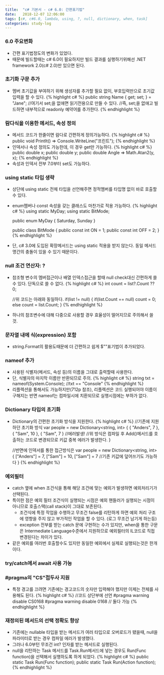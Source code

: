 ```yaml
---
title:  "c# 기본서 - c# 6.0: 간편표기법"
date:   2018-12-07 12:06:00
tags: [c#, c#6.0, lambda, using, ?, null, dictionary, when, task]
categories: study-log
---
```


### 6.0 주요변화
- 간편 표기법정도의 변화가 있었다.
- 때문에 빌드할때는 c# 6.0이 필요하지만 빌드 결과를 실행하기위해선 .NET framework 2.0(c# 2.0)만 있으면 된다.


### 초기화 구문 추가
- 멤버 초기값을 부여하기 위해 생성자를 추가할 필요 없이, 부호입력만으로 초기값 입력을 할 수 있다.
    {% highlight c# %}
    public string Name { get; set; } = "Jane";
    //여기서 set;을 없애면 읽기전용으로 만들 수 있다.
    //즉, set;을 없애고 빌드하면 내부적으로 readonly 예약어를 추가한다.
    {% endhighlight %}


### 람다식을 이용한 메서드, 속성 정의
- 메서드 코드가 한줄이면 람다로 간편하게 정의가능하다.
    {% highlight c# %}
    public void PrintIt() => Console.WriteLine("프린트");
    {% endhighlight %}
- 인덱서나 속성 정의도 가능한데, 이 경우 get만 가능하다.
    {% highlight c# %}
    public double x;
    public double y;
    public double Angle => Math.Atan2(y, x);
    {% endhighlight %}
- 속성과 인덱서 전부 7.0부터 set도 가능하다.

### using static 타입 생략
- 상단에 using static 전체 타입을 선언해주면 정적멤버를 타입명 없이 바로 호출할 수 있다.
- enum멤버나 const 속성을 갖는 클래스도 마찬가로 적용 가능하다.
    {% highlight c# %}
    using static MyDay;
    using static BitMode;

    public enum MyDay
    {
        Saturday, Sunday
    }

    public class BitMode
    {
        public const int ON = 1;
        public const int OFF = 2;
    }
    {% endhighlight %}
- 단, c# 3.0에 도입된 확장메서드는 using static 적용을 받지 않는다. 동일 메서드명간의 충돌이 있을 수 있기 때문이다.

### null 조건 연산자: ?
- 참조형 변수의 멤버접근이나 배열 인덱스접근을 할때 null check대신 간편하게 쓸 수 있다. 단독으로 쓸 수 없다.
    {% highlight c# %}
    int count = list?.Count ?? 0;

    //위 코드는 아래와 동일하다.
    if(list != null) {
        if(list.Count == null)
            count = 0;
        else
            count = list.Count;
    }
    {% endhighlight %}
- 하나의 참조변수에 대해 다중으로 사용할 경우 효율성이 떨어지므로 주의해서 쓸 것.

### 문자열 내에 식(expression) 포함
- string.Format의 활용도때문에 더 간편하고 쉽게 $""표기법이 추가되었다.


### nameof 추가
- 사용된 식별자(메서드, 속성 등)의 이름을 그대로 출력할때 사용한다.
- 단, 식별자의 마지막 이름만 반환되므로 주의.
    {% highlight c# %}
    string txt = nameof(System.Console);
    //txt == "Console"
    {% endhighlight %}
- 리플렉션을 통해서도 가능하지만(712p 참조), 리플렉션은 코드 실행되어야 이름이 구해지는 반면 nameof는 컴파일시에 치환되므로 실행시점에는 부하가 없다.

### Dictionary 타입의 초기화
- Dictionary의 간편한 초기화 방식을 지원한다.
    {% highlight c# %}
    //기존에 지원하던 초기화 방식
    var people = new Dictionary<string, int>
    {
        { "Anders", 7 },
        { "Sam", 10 },
        { "Sam", 7 } //에러발생!
        //위 방식은 컴파일 후 Add()메서드를 호출하는 코드로 변경되므로 키값 중복 에러가 발생한다.
    }

    //반면에 인덱서를 통한 접근방식은
    var people = new Dictionary<string, int>
    {
        ["Anders"] = 7,
        ["Sam"] = 10,
        ["Sam"] = 7 //기존 키값에 덮어쓰기도 가능하다
    }
    {% endhighlight %}

### 예외필터
- catch 옆에 when 조건식을 통해 해당 조건에 맞는 예외가 발생하면 예외처리기가 선택된다.
- 특이한 점은 예외 필터 조건식이 실행되는 시점은 예외 핸들러가 실행되는 시점이 아니므로 호출스택(call stack)이 그대로 보존된다.
    - 조건식에 특정 작업을 수행하고 무조건 false를 리턴하게 하면 예외 처리 구조에 영향을 주지 않고 부가적인 작업을 할 수 있다. (로그 무조건 남기게 하는등)
    - exception 전부를 받는 catch 문에 구현하는 수가 있지만, when을 통한 구문은 Intermediate Language수준에서 지원하므로 예외필터의 IL코드로 직접 변경된다는 차이가 있다.
- 같은 예외를 여러번 호출할수도 있지만 동일한 예외에서 실제로 실행되는것은 한개이다.

### try/catch에서 await 사용 가능

### #pragma의 "CS"접두사 지원
- 특정 경고를 끄려면 기존에는 경고코드의 숫자만 입력해야 했지만 이제는 전체를 사용해도 된다.
    {% highlight c# %}
    //코드 상단부에 선언
    #pragma warning disable CS0168
    #pragma warning disable 0168
    // 둘다 가능
    {% endhighlight %}

### 재정의된 메서드의 선택 정확도 향상
- 기존에는 nullable 타입을 받는 메서드가 여러 타입으로 오버로드가 됐을때, null을 파라미터로 받는 경우 컴파일 에러가 발생했다.
- 그러나 6.0부턴 무조건 int? 인자를 받는 메서드로 실행된다.
- null을 리턴하는 Task 메서드를 Task.Run메서드에 넣는 경우도 Run(Func<Task> function)을 선택해서 실행하도록 하게 되었다.
    {% highlight c# %}
    public static Task Run(Func<Task> function);
    public static Task Run(Action function);
    {% endhighlight %}